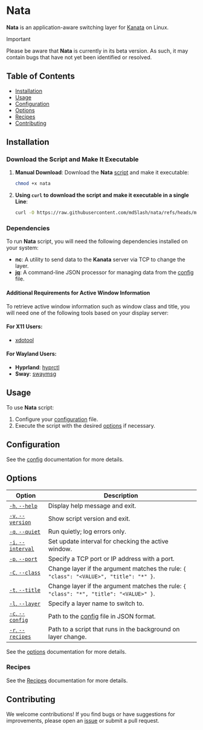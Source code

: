 # Nata

**Nata** is an application-aware switching layer for [Kanata](https://github.com/jtroo/kanata) on Linux.

> [!IMPORTANT]
> Please be aware that **Nata** is currently in its beta version. As such, it may contain bugs that have not yet been identified or resolved.

## Table of Contents

- [Installation](#installation)
- [Usage](#usage)
- [Configuration](#configuration)
- [Options](#options)
- [Recipes](#recipes)
- [Contributing](#contributing)

## Installation

### Download the Script and Make It Executable

1. **Manual Download**: Download the **Nata** [script](/nata) and make it executable:

   ```bash
   chmod +x nata
   ```

2. **Using `curl` to download the script and make it executable in a single Line**:

   ```bash
   curl -O https://raw.githubusercontent.com/mdSlash/nata/refs/heads/main/nata && chmod +x nata
   ```

### Dependencies

To run **Nata** script, you will need the following dependencies installed on your system:

- **nc**: A utility to send data to the **Kanata** server via TCP to change the layer.
- **[jq](https://jqlang.github.io/jq/)**: A command-line JSON processor for managing data from the [config](#config) file.

#### Additional Requirements for Active Window Information

To retrieve active window information such as window class and title, you will need one of the following tools based on your display server:

#### For X11 Users:

- [xdotool](https://github.com/jordansissel/xdotool)

#### For Wayland Users:

- **Hyprland**: [hyprctl](https://wiki.hyprland.org/Configuring/Using-hyprctl/)
- **Sway**: [swaymsg](https://github.com/swaywm/sway/blob/master/swaymsg/swaymsg.1.scd)

## Usage

To use **Nata** script:

1. Configure your [configuration](#config) file.
2. Execute the script with the desired [options](#options) if necessary.

## Configuration

See the [config](/docs/config.md) documentation for more details.

## Options

| Option                         | Description                                                                            |
| ------------------------------ | -------------------------------------------------------------------------------------- |
| [`-h`, `--help`][help]         | Display help message and exit.                                                         |
| [`-v`, `--version`][version]   | Show script version and exit.                                                          |
| [`-q`, `--quiet`][quiet]       | Run quietly; log errors only.                                                          |
| [`-i`, `--interval`][interval] | Set update interval for checking the active window.                                    |
| [`-p`, `--port`][port]         | Specify a TCP port or IP address with a port.                                          |
| [`-C`, `--class`][class]       | Change layer if the argument matches the rule: `{ "class": "<VALUE>", "title": "*" }`. |
| [`-t`, `--title`][title]       | Change layer if the argument matches the rule: `{ "class": "*", "title": "<VALUE>" }`. |
| [`-l`, `--layer`][layer]       | Specify a layer name to switch to.                                                     |
| [`-c`, `--config`][config]     | Path to the [config](#config) file in JSON format.                                     |
| [`-r`, `--recipes`][recipes]   | Path to a script that runs in the background on layer change.                          |

See the [options](/docs/script-options.md) documentation for more details.

### Recipes

See the [Recipes](/docs/recipes.md) documentation for more details.

## Contributing

We welcome contributions! If you find bugs or have suggestions for improvements, please open an [issue](https://github.com/mdSlash/nata/issues/new) or submit a pull request.

<!--  -->

[help]: /docs/script-options.md#-h---help
[version]: /docs/script-options.md#-v---version
[quiet]: /docs/script-options.md#-q---quiet
[interval]: /docs/script-options.md#-i---interval
[port]: /docs/script-options.md#-p---port
[class]: /docs/script-options.md#-c---class
[title]: /docs/script-options.md#-t---title
[layer]: /docs/script-options.md#-l---layer
[config]: /docs/script-options.md#-c---config
[recipes]: /docs/script-options.md#-r---recipes
